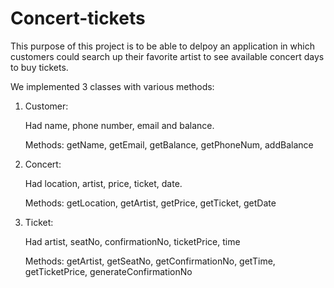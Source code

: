 # Concert-tickets

This purpose of this project is to be able to delpoy an application in which customers could search up their favorite artist to see available concert days to buy tickets. 

We implemented 3 classes with various methods: 

1. Customer:
   
   Had name, phone number, email and balance.
   
   Methods: getName, getEmail, getBalance, getPhoneNum, addBalance

2. Concert:

   Had location, artist, price, ticket, date.

   Methods: getLocation, getArtist, getPrice, getTicket, getDate

3. Ticket:

   Had artist, seatNo, confirmationNo, ticketPrice, time

   Methods: getArtist, getSeatNo, getConfirmationNo, getTime, getTicketPrice, generateConfirmationNo
